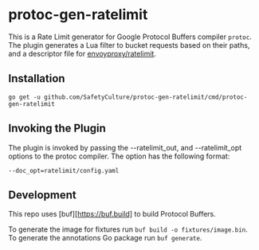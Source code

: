 # protoc-gen-ratelimit

This is a Rate Limit generator for Google Protocol Buffers compiler `protoc`. The plugin generates a Lua filter to bucket requests based on their paths, and a descriptor file for [envoyproxy/ratelimit](https://github.com/envoyproxy/ratelimit).

## Installation

```
go get -u github.com/SafetyCulture/protoc-gen-ratelimit/cmd/protoc-gen-ratelimit
```

## Invoking the Plugin

The plugin is invoked by passing the --ratelimit_out, and --ratelimit_opt options to the protoc compiler. The option has the following format:

```
--doc_opt=ratelimit/config.yaml
```

## Development

This repo uses [buf][https://buf.build] to build Protocol Buffers.

To generate the image for fixtures run `buf build -o fixtures/image.bin`.  
To generate the annotations Go package run `buf generate`.
